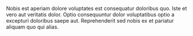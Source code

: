 Nobis est aperiam dolore voluptates est consequatur doloribus quo. Iste et vero aut veritatis dolor. Optio consequuntur dolor voluptatibus optio a excepturi doloribus saepe aut. Reprehenderit sed nobis ex et pariatur aliquam quo qui alias.